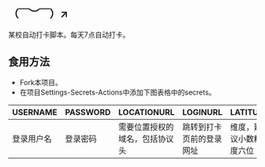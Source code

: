 ## （￣︶￣）↗　

某校自动打卡脚本。每天7点自动打卡。

## 食用方法
- Fork本项目。
- 在项目Settings-Secrets-Actions中添加下图表格中的secrets。

| USERNAME   | PASSWORD | LOCATIONURL                   | LOGINURL                 | LATITUDE              | LONGITUDE             |
|------------|----------|-------------------------------|--------------------------|-----------------------|-----------------------|
| 登录用户名 | 登录密码 | 需要位置授权的域名，包括协议头 | 跳转到打卡页前的登录网址 | 维度，建议小数精度六位 | 经度，建议小数精度六位 |
